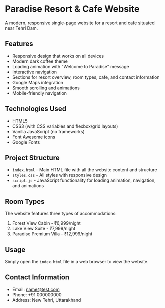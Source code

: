 # Paradise Resort & Cafe Website

A modern, responsive single-page website for a resort and cafe situated near Tehri Dam.

## Features

- Responsive design that works on all devices
- Modern dark coffee theme
- Loading animation with "Welcome to Paradise" message
- Interactive navigation
- Sections for resort overview, room types, cafe, and contact information
- Google Maps integration
- Smooth scrolling and animations
- Mobile-friendly navigation

## Technologies Used

- HTML5
- CSS3 (with CSS variables and flexbox/grid layouts)
- Vanilla JavaScript (no frameworks)
- Font Awesome icons
- Google Fonts

## Project Structure

- `index.html` - Main HTML file with all the website content and structure
- `styles.css` - All styles with responsive design
- `script.js` - JavaScript functionality for loading animation, navigation, and animations

## Room Types

The website features three types of accommodations:
1. Forest View Cabin - ₹6,999/night
2. Lake View Suite - ₹7,999/night
3. Paradise Premium Villa - ₹12,999/night

## Usage

Simply open the `index.html` file in a web browser to view the website.

## Contact Information

- Email: name@test.com
- Phone: +91 000000000
- Address: New Tehri, Uttarakhand 